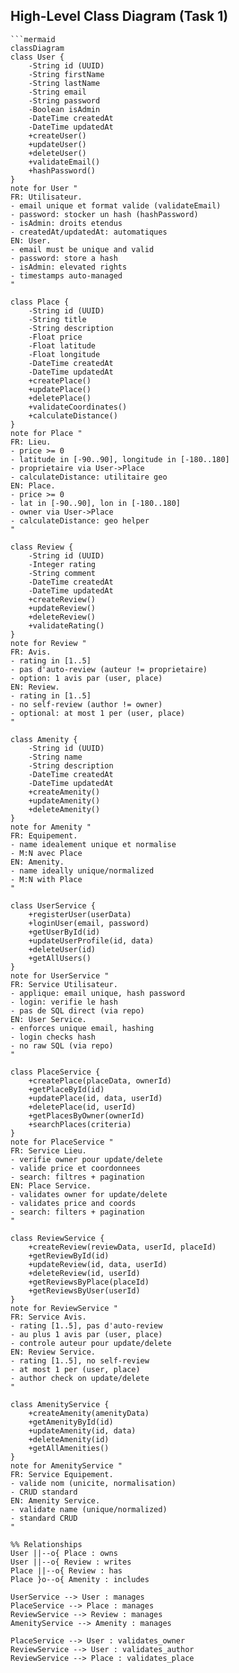 ## High-Level Class Diagram (Task 1)

```mermaid
```mermaid
classDiagram
class User {
    -String id (UUID)
    -String firstName
    -String lastName
    -String email
    -String password
    -Boolean isAdmin
    -DateTime createdAt
    -DateTime updatedAt
    +createUser()
    +updateUser()
    +deleteUser()
    +validateEmail()
    +hashPassword()
}
note for User "
FR: Utilisateur.
- email unique et format valide (validateEmail)
- password: stocker un hash (hashPassword)
- isAdmin: droits etendus
- createdAt/updatedAt: automatiques
EN: User.
- email must be unique and valid
- password: store a hash
- isAdmin: elevated rights
- timestamps auto-managed
"

class Place {
    -String id (UUID)
    -String title
    -String description
    -Float price
    -Float latitude
    -Float longitude
    -DateTime createdAt
    -DateTime updatedAt
    +createPlace()
    +updatePlace()
    +deletePlace()
    +validateCoordinates()
    +calculateDistance()
}
note for Place "
FR: Lieu.
- price >= 0
- latitude in [-90..90], longitude in [-180..180]
- proprietaire via User->Place
- calculateDistance: utilitaire geo
EN: Place.
- price >= 0
- lat in [-90..90], lon in [-180..180]
- owner via User->Place
- calculateDistance: geo helper
"

class Review {
    -String id (UUID)
    -Integer rating
    -String comment
    -DateTime createdAt
    -DateTime updatedAt
    +createReview()
    +updateReview()
    +deleteReview()
    +validateRating()
}
note for Review "
FR: Avis.
- rating in [1..5]
- pas d'auto-review (auteur != proprietaire)
- option: 1 avis par (user, place)
EN: Review.
- rating in [1..5]
- no self-review (author != owner)
- optional: at most 1 per (user, place)
"

class Amenity {
    -String id (UUID)
    -String name
    -String description
    -DateTime createdAt
    -DateTime updatedAt
    +createAmenity()
    +updateAmenity()
    +deleteAmenity()
}
note for Amenity "
FR: Equipement.
- name idealement unique et normalise
- M:N avec Place
EN: Amenity.
- name ideally unique/normalized
- M:N with Place
"

class UserService {
    +registerUser(userData)
    +loginUser(email, password)
    +getUserById(id)
    +updateUserProfile(id, data)
    +deleteUser(id)
    +getAllUsers()
}
note for UserService "
FR: Service Utilisateur.
- applique: email unique, hash password
- login: verifie le hash
- pas de SQL direct (via repo)
EN: User Service.
- enforces unique email, hashing
- login checks hash
- no raw SQL (via repo)
"

class PlaceService {
    +createPlace(placeData, ownerId)
    +getPlaceById(id)
    +updatePlace(id, data, userId)
    +deletePlace(id, userId)
    +getPlacesByOwner(ownerId)
    +searchPlaces(criteria)
}
note for PlaceService "
FR: Service Lieu.
- verifie owner pour update/delete
- valide price et coordonnees
- search: filtres + pagination
EN: Place Service.
- validates owner for update/delete
- validates price and coords
- search: filters + pagination
"

class ReviewService {
    +createReview(reviewData, userId, placeId)
    +getReviewById(id)
    +updateReview(id, data, userId)
    +deleteReview(id, userId)
    +getReviewsByPlace(placeId)
    +getReviewsByUser(userId)
}
note for ReviewService "
FR: Service Avis.
- rating [1..5], pas d'auto-review
- au plus 1 avis par (user, place)
- controle auteur pour update/delete
EN: Review Service.
- rating [1..5], no self-review
- at most 1 per (user, place)
- author check on update/delete
"

class AmenityService {
    +createAmenity(amenityData)
    +getAmenityById(id)
    +updateAmenity(id, data)
    +deleteAmenity(id)
    +getAllAmenities()
}
note for AmenityService "
FR: Service Equipement.
- valide nom (unicite, normalisation)
- CRUD standard
EN: Amenity Service.
- validate name (unique/normalized)
- standard CRUD
"

%% Relationships
User ||--o{ Place : owns
User ||--o{ Review : writes
Place ||--o{ Review : has
Place }o--o{ Amenity : includes

UserService --> User : manages
PlaceService --> Place : manages
ReviewService --> Review : manages
AmenityService --> Amenity : manages

PlaceService --> User : validates_owner
ReviewService --> User : validates_author
ReviewService --> Place : validates_place
```